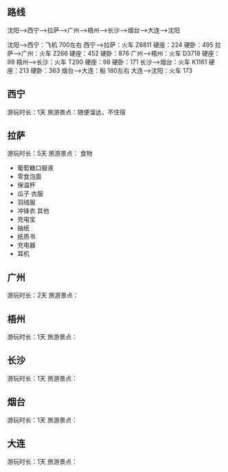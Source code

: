 
## 路线
沈阳-->西宁-->拉萨-->广州-->梧州-->长沙-->烟台-->大连-->沈阳

沈阳-->西宁：飞机  700左右
西宁-->拉萨：火车  Z6811  硬座：224  硬卧：495
拉萨-->广州：火车  Z266    硬座：452  硬卧：876
广州-->梧州：火车  D3718  硬座：99
梧州-->长沙：火车  T290     硬座：98   硬卧：171
长沙-->烟台：火车  K1161   硬座：213  硬卧：363
烟台-->大连：船 180左右
大连-->沈阳：火车  173

## 西宁
游玩时长：1天
旅游景点：随便溜达，不住宿

## 拉萨
游玩时长：5天
旅游景点：
食物   
- 葡萄糖口服液
- 零食泡面
- 保温杯
- 瓜子
衣服
- 羽绒服
- 冲锋衣
其他
- 充电宝
- 抽纸
- 纸质书
- 充电器
- 耳机

## 广州
游玩时长：2天
旅游景点：

## 梧州
游玩时长：1天
旅游景点：

## 长沙
游玩时长：1天
旅游景点：

## 烟台
游玩时长：1天
旅游景点：

## 大连
游玩时长：1天
旅游景点：